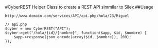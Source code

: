 #CyberREST
Helper Class to create a REST API simmilar to Silex
##Usage
```
http://www.domain.com/services/API/api.php/hola/23/Miguel
```
```
// api.php
$cyber = new CyberREST("API");
$cyber->get("/hola/{id}/{nombre}", function($app, $id, $nombre) {
	$app->response(json_encode(array($id, $nombre)), 200);
});
```
